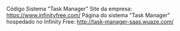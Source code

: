 Código Sistema "Task Manager"
Site da empresa: https://www.infinityfree.com/
Página do sistema "Task Manager" hospedado no Infinity Free: http://task-manager-saas.wuaze.com/
